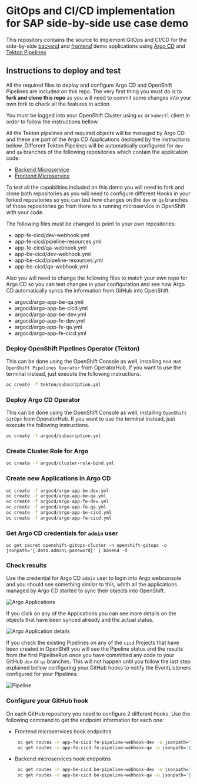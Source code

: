 # GitOps and CI/CD implementation for SAP side-by-side use case demo

This repository contains the source to implement GitOps and CI/CD for the side-by-side [backend](https://github.com/redhat-sap/sap-side-by-side-be) and [frontend](https://github.com/redhat-sap/sap-side-by-side-fe) demo applications using [Argo CD](https://argoproj.github.io/argo-cd/) and [Tekton Pipelines](https://tekton.dev/)

## Instructions to deploy and test

All the required files to deploy and configure Argo CD and OpenShift Pipelines are included on this repo. The very first thing you must do is to **fork and clone this repo** as you will need to commit some changes into your own fork to check all the features in action.

You must be logged into your OpenShift Cluster using `oc` or `kubectl` client in order to follow the instructions bellow.

All the Tekton pipelines and required objects will be managed by Argo CD and these are part of the Argo CD Applications deployed by the instructions bellow. Different Tekton Pipelines will be automatically configured for `dev` and `qa` branches of the following repositories which contain the application code:

- [Backend Microservice](https://github.com/redhat-sap/sap-side-by-side-be)
- [Frontend Microservice](https://github.com/redhat-sap/sap-side-by-side-fe)

To test all the capabilities included on this demo you will need to fork and clone both repositories as you will need to configure different Hooks in your forked repositories so you can test how changes on the `dev` or `qa` branches of those repositories go from there to a running microservice in OpenShift with your code.

The following files must be changed to point to your own repositories:

- app-fe-cicd/dev-webhook.yml
- app-fe-cicd/pipeline-resources.yml
- app-fe-cicd/qa-webhook.yml
- app-be-cicd/dev-webhook.yml
- app-be-cicd/pipeline-resources.yml
- app-be-cicd/qa-webhook.yml

Also you will need to change the following files to match your own repo for Argo CD so you can test changes in your configuration and see how Argo CD automatically syncs the information from GitHub into OpenShift:

- argocd/argo-app-be-qa.yml
- argocd/argo-app-be-cicd.yml
- argocd/argo-app-be-dev.yml
- argocd/argo-app-fe-dev.yml
- argocd/argo-app-fe-qa.yml
- argocd/argo-app-fe-cicd.yml


### Deploy OpenShift Pipelines Operator (Tekton)

This can be done using the OpenShift Console as well, installing `Red Hat OpenShift Pipelines Operator` from OperatorHub. If you want to use the terminal instead, just execute the following instructions.

```bash
oc create -f tekton/subscription.yml
```

### Deploy Argo CD Operator

This can be done using the OpenShift Console as well, installing `OpenShift GitOps` from OperatorHub. If you want to use the terminal instead, just execute the following instructions.

```bash
oc create -f argocd/subscription.yml
```

### Create Cluster Role for Argo

```bash
oc create -f argocd/cluster-role-bind.yml
```

### Create new Applications in Argo CD

```bash
oc create -f argocd/argo-app-be-dev.yml
oc create -f argocd/argo-app-be-qa.yml
oc create -f argocd/argo-app-fe-dev.yml
oc create -f argocd/argo-app-fe-qa.yml
oc create -f argocd/argo-app-be-cicd.yml
oc create -f argocd/argo-app-fe-cicd.yml
```

### Get Argo CD credentials for `admin` user

```
oc get secret openshift-gitops-cluster -n openshift-gitops -o jsonpath='{.data.admin\.password}' | base64 -d
```

### Check results

Use the credential for Argo CD `admin` user to login into Argo webconsole and you should see something similar to this, whith all the applications managed by Argo CD started to sync their objects into OpenShift.

![Argo Applications](img/argo01.png)

If you click on any of the Applications you can see more details on the objects that have been synced already and the actual status.

![Argo Application details](img/argo02.png)

If you check the existing Pipelines on any of the `cicd` Projects that have been created in OpenShift you will see the Pipeline status and the results from the first PipelineRun once you have committed any code to your GitHub `dev` or `qa` branches. This will not happen until you follow the last step explained bellow configuring your GitHub hooks to notify the EventListeners configured for your Pipelines.

![Pipeline](img/tekton01.png)

### Configure your GitHub hook

On each GitHub repository you need to configure 2 different hooks. Use the following command to get the endpoint information for each one:

- Frontend microservices hook endpoitns

    ```bash
     oc get routes -n app-fe-cicd fe-pipeline-webhook-dev -o jsonpath='{.spec.host}'
     oc get routes -n app-fe-cicd fe-pipeline-webhook-qa -o jsonpath='{.spec.host}'
    ```

- Backend microservices hook endpoitns

    ```bash
     oc get routes -n app-be-cicd be-pipeline-webhook-dev -o jsonpath='{.spec.host}'
     oc get routes -n app-be-cicd be-pipeline-webhook-qa -o jsonpath='{.spec.host}'
     ```
